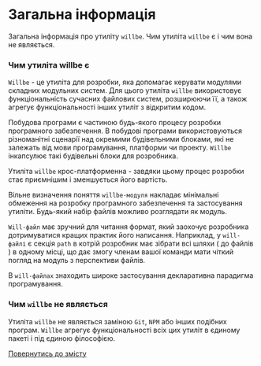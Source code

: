 # Загальна інформація

Загальна інформація про утиліту <code>willbe</code>. Чим утиліта <code>willbe</code> є і чим вона не являється.

### Чим утиліта willbe є

`Willbe` - це утиліта для розробки, яка допомагає керувати модулями складних модульних систем. Для цього утиліта `willbe` використовує функціональність сучасних файлових систем, розширюючи її, а також агрегує функціональності інших утиліт з відкритим кодом.

Побудова програми є частиною будь-якого процесу розробки програмного забезпечення. В побудові програми використовуються різноманітні сценарії над окремими будівельними блоками, які не залежать від мови програмування, платформи чи проекту. `Willbe` інкапсулює такі будівельні блоки для розробника.

Утиліта `willbe` крос-платформенна - завдяки цьому процес розробки стає приємнішим і зменшується його вартість.

Вільне визначення поняття `willbe-модуля` накладає мінімальні обмеження на розробку програмного забезпечення та застосування утиліти. Будь-який набір файлів можливо розглядати як модуль.

`Will-файл` має зручний для читання формат, який заохочує розробника дотримуватися кращих практик його написання. Наприклад, у `will-файлі` є секція `path` в котрій розробник має зібрати всі шляхи ( до файлів ) в одному місці, що дає змогу членам вашої команди мати чіткий погляд на модуль з перспективи файлів.

В `will-файлах` знаходить широке застосування декларативна парадигма програмування.

### Чим `willbe` не являється

Утиліта `willbe` не являється заміною `Git`, `NPM` або інших подібних програм. `Willbe` агрегує функціональності всіх цих утиліт в єдиному пакеті і під єдиною філософією.

[Повернутись до змісту](../README.md#tutorials)
